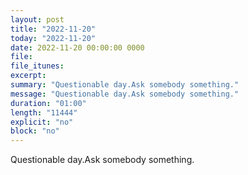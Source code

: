 ```yaml
---
layout: post
title: "2022-11-20"
today: "2022-11-20"
date: 2022-11-20 00:00:00 0000
file:
file_itunes:
excerpt:
summary: "Questionable day.Ask somebody something."
message: "Questionable day.Ask somebody something."
duration: "01:00"
length: "11444"
explicit: "no"
block: "no"
---
```

Questionable day.Ask somebody something.

